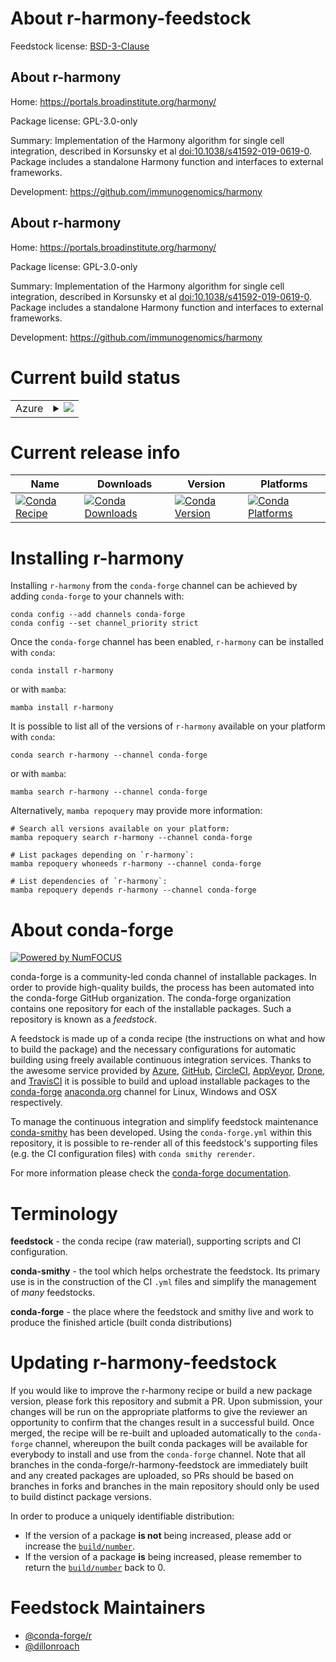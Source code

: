 About r-harmony-feedstock
=========================

Feedstock license: [BSD-3-Clause](https://github.com/conda-forge/r-harmony-feedstock/blob/main/LICENSE.txt)


About r-harmony
---------------

Home: https://portals.broadinstitute.org/harmony/

Package license: GPL-3.0-only

Summary: Implementation of the Harmony algorithm for single cell integration, described in Korsunsky et al <doi:10.1038/s41592-019-0619-0>. Package includes a standalone Harmony function and interfaces to external frameworks.

Development: https://github.com/immunogenomics/harmony

About r-harmony
---------------

Home: https://portals.broadinstitute.org/harmony/

Package license: GPL-3.0-only

Summary: Implementation of the Harmony algorithm for single cell integration, described in Korsunsky et al <doi:10.1038/s41592-019-0619-0>. Package includes a standalone Harmony function and interfaces to external frameworks.

Development: https://github.com/immunogenomics/harmony

Current build status
====================


<table>
    
  <tr>
    <td>Azure</td>
    <td>
      <details>
        <summary>
          <a href="https://dev.azure.com/conda-forge/feedstock-builds/_build/latest?definitionId=21709&branchName=main">
            <img src="https://dev.azure.com/conda-forge/feedstock-builds/_apis/build/status/r-harmony-feedstock?branchName=main">
          </a>
        </summary>
        <table>
          <thead><tr><th>Variant</th><th>Status</th></tr></thead>
          <tbody><tr>
              <td>linux_64_r_base4.3</td>
              <td>
                <a href="https://dev.azure.com/conda-forge/feedstock-builds/_build/latest?definitionId=21709&branchName=main">
                  <img src="https://dev.azure.com/conda-forge/feedstock-builds/_apis/build/status/r-harmony-feedstock?branchName=main&jobName=linux&configuration=linux%20linux_64_r_base4.3" alt="variant">
                </a>
              </td>
            </tr><tr>
              <td>linux_64_r_base4.4</td>
              <td>
                <a href="https://dev.azure.com/conda-forge/feedstock-builds/_build/latest?definitionId=21709&branchName=main">
                  <img src="https://dev.azure.com/conda-forge/feedstock-builds/_apis/build/status/r-harmony-feedstock?branchName=main&jobName=linux&configuration=linux%20linux_64_r_base4.4" alt="variant">
                </a>
              </td>
            </tr><tr>
              <td>linux_aarch64_r_base4.3</td>
              <td>
                <a href="https://dev.azure.com/conda-forge/feedstock-builds/_build/latest?definitionId=21709&branchName=main">
                  <img src="https://dev.azure.com/conda-forge/feedstock-builds/_apis/build/status/r-harmony-feedstock?branchName=main&jobName=linux&configuration=linux%20linux_aarch64_r_base4.3" alt="variant">
                </a>
              </td>
            </tr><tr>
              <td>linux_aarch64_r_base4.4</td>
              <td>
                <a href="https://dev.azure.com/conda-forge/feedstock-builds/_build/latest?definitionId=21709&branchName=main">
                  <img src="https://dev.azure.com/conda-forge/feedstock-builds/_apis/build/status/r-harmony-feedstock?branchName=main&jobName=linux&configuration=linux%20linux_aarch64_r_base4.4" alt="variant">
                </a>
              </td>
            </tr><tr>
              <td>linux_ppc64le_r_base4.3</td>
              <td>
                <a href="https://dev.azure.com/conda-forge/feedstock-builds/_build/latest?definitionId=21709&branchName=main">
                  <img src="https://dev.azure.com/conda-forge/feedstock-builds/_apis/build/status/r-harmony-feedstock?branchName=main&jobName=linux&configuration=linux%20linux_ppc64le_r_base4.3" alt="variant">
                </a>
              </td>
            </tr><tr>
              <td>linux_ppc64le_r_base4.4</td>
              <td>
                <a href="https://dev.azure.com/conda-forge/feedstock-builds/_build/latest?definitionId=21709&branchName=main">
                  <img src="https://dev.azure.com/conda-forge/feedstock-builds/_apis/build/status/r-harmony-feedstock?branchName=main&jobName=linux&configuration=linux%20linux_ppc64le_r_base4.4" alt="variant">
                </a>
              </td>
            </tr><tr>
              <td>osx_64_r_base4.3</td>
              <td>
                <a href="https://dev.azure.com/conda-forge/feedstock-builds/_build/latest?definitionId=21709&branchName=main">
                  <img src="https://dev.azure.com/conda-forge/feedstock-builds/_apis/build/status/r-harmony-feedstock?branchName=main&jobName=osx&configuration=osx%20osx_64_r_base4.3" alt="variant">
                </a>
              </td>
            </tr><tr>
              <td>osx_64_r_base4.4</td>
              <td>
                <a href="https://dev.azure.com/conda-forge/feedstock-builds/_build/latest?definitionId=21709&branchName=main">
                  <img src="https://dev.azure.com/conda-forge/feedstock-builds/_apis/build/status/r-harmony-feedstock?branchName=main&jobName=osx&configuration=osx%20osx_64_r_base4.4" alt="variant">
                </a>
              </td>
            </tr><tr>
              <td>win_64_r_base4.3</td>
              <td>
                <a href="https://dev.azure.com/conda-forge/feedstock-builds/_build/latest?definitionId=21709&branchName=main">
                  <img src="https://dev.azure.com/conda-forge/feedstock-builds/_apis/build/status/r-harmony-feedstock?branchName=main&jobName=win&configuration=win%20win_64_r_base4.3" alt="variant">
                </a>
              </td>
            </tr><tr>
              <td>win_64_r_base4.4</td>
              <td>
                <a href="https://dev.azure.com/conda-forge/feedstock-builds/_build/latest?definitionId=21709&branchName=main">
                  <img src="https://dev.azure.com/conda-forge/feedstock-builds/_apis/build/status/r-harmony-feedstock?branchName=main&jobName=win&configuration=win%20win_64_r_base4.4" alt="variant">
                </a>
              </td>
            </tr>
          </tbody>
        </table>
      </details>
    </td>
  </tr>
</table>

Current release info
====================

| Name | Downloads | Version | Platforms |
| --- | --- | --- | --- |
| [![Conda Recipe](https://img.shields.io/badge/recipe-r--harmony-green.svg)](https://anaconda.org/conda-forge/r-harmony) | [![Conda Downloads](https://img.shields.io/conda/dn/conda-forge/r-harmony.svg)](https://anaconda.org/conda-forge/r-harmony) | [![Conda Version](https://img.shields.io/conda/vn/conda-forge/r-harmony.svg)](https://anaconda.org/conda-forge/r-harmony) | [![Conda Platforms](https://img.shields.io/conda/pn/conda-forge/r-harmony.svg)](https://anaconda.org/conda-forge/r-harmony) |

Installing r-harmony
====================

Installing `r-harmony` from the `conda-forge` channel can be achieved by adding `conda-forge` to your channels with:

```
conda config --add channels conda-forge
conda config --set channel_priority strict
```

Once the `conda-forge` channel has been enabled, `r-harmony` can be installed with `conda`:

```
conda install r-harmony
```

or with `mamba`:

```
mamba install r-harmony
```

It is possible to list all of the versions of `r-harmony` available on your platform with `conda`:

```
conda search r-harmony --channel conda-forge
```

or with `mamba`:

```
mamba search r-harmony --channel conda-forge
```

Alternatively, `mamba repoquery` may provide more information:

```
# Search all versions available on your platform:
mamba repoquery search r-harmony --channel conda-forge

# List packages depending on `r-harmony`:
mamba repoquery whoneeds r-harmony --channel conda-forge

# List dependencies of `r-harmony`:
mamba repoquery depends r-harmony --channel conda-forge
```


About conda-forge
=================

[![Powered by
NumFOCUS](https://img.shields.io/badge/powered%20by-NumFOCUS-orange.svg?style=flat&colorA=E1523D&colorB=007D8A)](https://numfocus.org)

conda-forge is a community-led conda channel of installable packages.
In order to provide high-quality builds, the process has been automated into the
conda-forge GitHub organization. The conda-forge organization contains one repository
for each of the installable packages. Such a repository is known as a *feedstock*.

A feedstock is made up of a conda recipe (the instructions on what and how to build
the package) and the necessary configurations for automatic building using freely
available continuous integration services. Thanks to the awesome service provided by
[Azure](https://azure.microsoft.com/en-us/services/devops/), [GitHub](https://github.com/),
[CircleCI](https://circleci.com/), [AppVeyor](https://www.appveyor.com/),
[Drone](https://cloud.drone.io/welcome), and [TravisCI](https://travis-ci.com/)
it is possible to build and upload installable packages to the
[conda-forge](https://anaconda.org/conda-forge) [anaconda.org](https://anaconda.org/)
channel for Linux, Windows and OSX respectively.

To manage the continuous integration and simplify feedstock maintenance
[conda-smithy](https://github.com/conda-forge/conda-smithy) has been developed.
Using the ``conda-forge.yml`` within this repository, it is possible to re-render all of
this feedstock's supporting files (e.g. the CI configuration files) with ``conda smithy rerender``.

For more information please check the [conda-forge documentation](https://conda-forge.org/docs/).

Terminology
===========

**feedstock** - the conda recipe (raw material), supporting scripts and CI configuration.

**conda-smithy** - the tool which helps orchestrate the feedstock.
                   Its primary use is in the construction of the CI ``.yml`` files
                   and simplify the management of *many* feedstocks.

**conda-forge** - the place where the feedstock and smithy live and work to
                  produce the finished article (built conda distributions)


Updating r-harmony-feedstock
============================

If you would like to improve the r-harmony recipe or build a new
package version, please fork this repository and submit a PR. Upon submission,
your changes will be run on the appropriate platforms to give the reviewer an
opportunity to confirm that the changes result in a successful build. Once
merged, the recipe will be re-built and uploaded automatically to the
`conda-forge` channel, whereupon the built conda packages will be available for
everybody to install and use from the `conda-forge` channel.
Note that all branches in the conda-forge/r-harmony-feedstock are
immediately built and any created packages are uploaded, so PRs should be based
on branches in forks and branches in the main repository should only be used to
build distinct package versions.

In order to produce a uniquely identifiable distribution:
 * If the version of a package **is not** being increased, please add or increase
   the [``build/number``](https://docs.conda.io/projects/conda-build/en/latest/resources/define-metadata.html#build-number-and-string).
 * If the version of a package **is** being increased, please remember to return
   the [``build/number``](https://docs.conda.io/projects/conda-build/en/latest/resources/define-metadata.html#build-number-and-string)
   back to 0.

Feedstock Maintainers
=====================

* [@conda-forge/r](https://github.com/orgs/conda-forge/teams/r/)
* [@dillonroach](https://github.com/dillonroach/)

